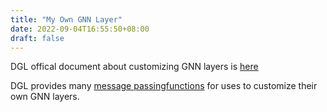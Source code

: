 ```yaml
---
title: "My Own GNN Layer"
date: 2022-09-04T16:55:50+08:00
draft: false
---
```


DGL offical document about customizing GNN layers is [here](https://docs.dgl.ai/en/0.8.x/tutorials/blitz/3_message_passing.html)

DGL provides many [message passingfunctions](https://docs.dgl.ai/en/0.8.x/api/python/dgl.function.html) for uses to customize their own GNN layers.